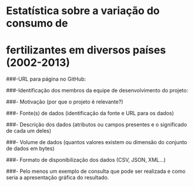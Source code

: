 #      __Estatística sobre a variação do consumo de__
#     __fertilizantes em diversos países (2002-2013)__

###-URL para página no GitHub:

###-Identificação dos membros da equipe de desenvolvimento do projeto:

###- Motivação (por que o projeto é relevante?)

###- Fonte(s) de dados (identificação da fonte e URL para os dados)

###- Descrição dos dados (atributos ou campos presentes e o significado de cada um deles)

###- Volume de dados (quantos valores existem ou dimensão do conjunto de dados em bytes)

###- Formato de disponibilização dos dados (CSV, JSON, XML...)

###- Pelo menos um exemplo de consulta que pode ser realizada e como seria a apresentação gráfica do resultado.
